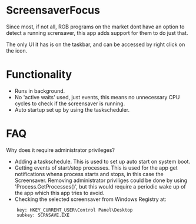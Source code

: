 # ScreensaverFocus
Since most, if not all, RGB programs on the market dont have an option to detect a running scrensaver, this app adds support for them to do just that.

The only UI it has is on the taskbar, and can be accessed by right click on the icon.

# Functionality
- Runs in background.
- No 'active waits' used, just events, this means no unnecessary CPU cycles to check if the screensaver is running.
- Auto startup set up by using the taskscheduler.

# FAQ
Why does it require administrator privileges?
- Adding a taskschedule. This is used to set up auto start on system boot.
- Getting events of start/stop processes. This is used for the app get notifications whena  process starts and stops, in this case the Screensaver. Removing administrator priviliges could be done by using 'Process.GetProcesses()', but this would require a periodic wake up of the app which this app tries to avoid.
- Checking the selected screensaver from Windows Registry at:
```
    key: HKEY_CURRENT_USER\Control Panel\Desktop
    subkey: SCRNSAVE.EXE
```